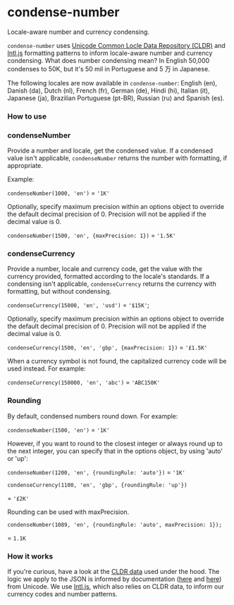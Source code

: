 # condense-number

Locale-aware number and currency condensing.

`condense-number` uses [Unicode Common Locle Data Repository (CLDR)](http://cldr.unicode.org/) and [Intl.js](https://github.com/andyearnshaw/Intl.js) formatting patterns to inform locale-aware number and currency condensing. What does number condensing mean? In English 50,000 condenses to 50K, but it's 50 mil in Portuguese and 5 万 in Japanese.

The following locales are now available in `condense-number`: English (en), Danish (da), Dutch (nl), French (fr), German (de), Hindi (hi), Italian (it), Japanese (ja), Brazilian Portuguese (pt-BR), Russian (ru) and Spanish (es).

### How to use

### condenseNumber

Provide a number and locale, get the condensed value. If a condensed value isn't applicable, `condenseNumber` returns the number with formatting, if appropriate.

Example:

`condenseNumber(1000, 'en')`
= `'1K'`

Optionally, specify maximum precision within an options object to override the default decimal precision of 0. Precision will not be applied if the decimal value is 0.

`condenseNumber(1500, 'en', {maxPrecision: 1})`
= `'1.5K'`

### condenseCurrency

Provide a number, locale and currency code, get the value with the currency provided, formatted according to the locale's standards. If a condensing isn't applicable, `condenseCurrency` returns the currency with formatting, but without condensing.

`condenseCurrency(15000, 'en', 'usd')` = `'$15K'`;

Optionally, specify maximum precision within an options object to override the default decimal precision of 0. Precision will not be applied if the decimal value is 0.

`condenseCurrency(1500, 'en', 'gbp', {maxPrecision: 1})` = `'£1.5K'`

When a currency symbol is not found, the capitalized currency code will be used instead. For example:

`condenseCurrency(150000, 'en', 'abc')` = `'ABC150K'`

### Rounding

By default, condensed numbers round down. For example:

`condenseNumber(1500, 'en')`
= `'1K'`

However, if you want to round to the closest integer or always round up to the next integer, you can specify that in the options object, by using 'auto' or 'up':

`condenseNumber(1200, 'en', {roundingRule: 'auto'})`
= `'1K'`

`condenseCurrency(1100, 'en', 'gbp', {roundingRule: 'up'})`

= `'£2K'`

Rounding can be used with maxPrecision.

`condenseNumber(1089, 'en', {roundingRule: 'auto', maxPrecision: 1});`

= `1.1K`

### How it works

If you're curious, have a look at the [CLDR data](https://github.com/unicode-cldr/cldr-numbers-modern) used under the hood. The logic we apply to the JSON is informed by documentation ([here](http://www.unicode.org/reports/tr35/tr35-29.html#Number_Format_Patterns) and [here](http://unicode.org/reports/tr35/tr35-numbers.html)) from Unicode. We use [Intl.js](https://github.com/andyearnshaw/Intl.js), which also relies on CLDR data, to inform our currency codes and number patterns.
